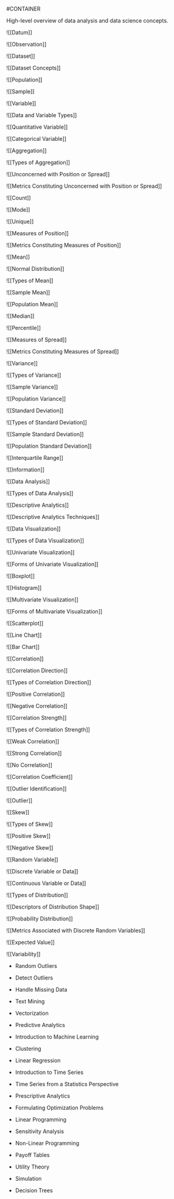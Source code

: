 #CONTAINER

High-level overview of data analysis and data science concepts.

![[Datum]]

![[Observation]]

![[Dataset]]

![[Dataset Concepts]]

![[Population]]

![[Sample]]

![[Variable]]

![[Data and Variable Types]]

![[Quantitative Variable]]

![[Categorical Variable]]

![[Aggregation]]

![[Types of Aggregation]]

![[Unconcerned with Position or Spread]]

![[Metrics Constituting Unconcerned with Position or Spread]]

![[Count]]

![[Mode]]

![[Unique]]

![[Measures of Position]]

![[Metrics Constituting Measures of Position]]

![[Mean]]

![[Normal Distribution]]

![[Types of Mean]]

![[Sample Mean]]

![[Population Mean]]

![[Median]]

![[Percentile]]

![[Measures of Spread]]

![[Metrics Constituting Measures of Spread]]

![[Variance]]

![[Types of Variance]]

![[Sample Variance]]

![[Population Variance]]

![[Standard Deviation]]

![[Types of Standard Deviation]]

![[Sample Standard Deviation]]

![[Population Standard Deviation]]

![[Interquartile Range]]

![[Information]]

![[Data Analysis]]

![[Types of Data Analysis]]

![[Descriptive Analytics]]

![[Descriptive Analytics Techniques]]

![[Data Visualization]]

![[Types of Data Visualization]]

![[Univariate Visualization]]

![[Forms of Univariate Visualization]]

![[Boxplot]]

![[Histogram]]

![[Multivariate Visualization]]

![[Forms of Multivariate Visualization]]

![[Scatterplot]]

![[Line Chart]]

![[Bar Chart]]

![[Correlation]]

![[Correlation Direction]]

![[Types of Correlation Direction]]

![[Positive Correlation]]

![[Negative Correlation]]

![[Correlation Strength]]

![[Types of Correlation Strength]]

![[Weak Correlation]]

![[Strong Correlation]]

![[No Correlation]]

![[Correlation Coefficient]]

![[Outlier Identification]]

![[Outlier]]

![[Skew]]

![[Types of Skew]]

![[Positive Skew]]

![[Negative Skew]]

![[Random Variable]]

![[Discrete Variable or Data]]

![[Continuous Variable or Data]]

![[Types of Distribution]]

![[Descriptors of Distribution Shape]]

![[Probability Distribution]]

![[Metrics Associated with Discrete Random Variables]]

![[Expected Value]]

![[Variability]]

* Random Outliers
* Detect Outliers
* Handle Missing Data
* Text Mining
* Vectorization

* Predictive Analytics
* Introduction to Machine Learning
* Clustering
* Linear Regression
* Introduction to Time Series
* Time Series from a Statistics Perspective

* Prescriptive Analytics
* Formulating Optimization Problems
* Linear Programming
* Sensitivity Analysis
* Non-Linear Programming
* Payoff Tables
* Utility Theory
* Simulation
* Decision Trees